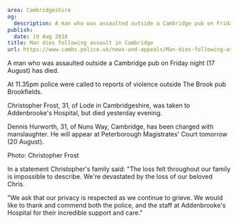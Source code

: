 ```yaml
area: Cambridgeshire
og:
  description: A man who was assaulted outside a Cambridge pub on Friday night (17 August) has died.
publish:
  date: 19 Aug 2018
title: Man dies following assault in Cambridge
url: https://www.cambs.police.uk/news-and-appeals/Man-dies-following-assault-Cambridge
```

A man who was assaulted outside a Cambridge pub on Friday night (17 August) has died.

At 11.35pm police were called to reports of violence outside The Brook pub Brookfields.

Christopher Frost, 31, of Lode in Cambridgeshire, was taken to Addenbrooke's Hospital, but died yesterday evening.

Dennis Hurworth, 31, of Nuns Way, Cambridge, has been charged with manslaughter. He will appear at Peterborough Magistrates' Court tomorrow (20 August).

Photo: Christopher Frost

In a statement Christopher's family said: "The loss felt throughout our family is impossible to describe. We're devastated by the loss of our beloved Chris.

"We ask that our privacy is respected as we continue to grieve. We would like to thank and commend both the police, and the staff at Addenbrooke's Hospital for their incredible support and care."
